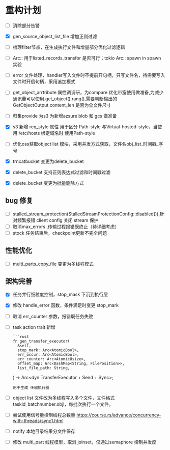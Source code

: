 # 重构计划

- [ ] 消除部分告警
- [x] gen_source_object_list_file 增加正则过滤
- [ ] 梳理filter节点，在生成执行文件和增量部分优化过滤逻辑
- [ ] Arc::<JoinSet> 用于listed_records_transfor 是否可行；tokio Arc::<JoinSet> spawn in spawn 实验
- [ ] error 文件处理，handler写入文件时不提前开句柄，只写文件名，待需要写入文件时开启句柄，采用追加模式
- [ ] get_object_arrtribute 属性调调研，为compare 优化带宽使用做准备,为减少通讯量可以使用.get_object().rang(),需要判断输出的GetObjectOutput.content_len 是否为全文件尺寸
- [ ] 归集provide 为s3 为新增azsure blob 和 gcs 做准备
- [x] s3 新增 req_style 属性 用于区分 Path-style 与Virtual-hosted–style，当使用 /etc/hosts 绑定域名时 使用Path-style
- [ ] 优化oss获取object list 模块，采用并发方式获取，文件名obj_list_时间戳_序号
- [x] trncatbucket 变更为delete_bucket 
- [x] delete_bucket 支持正则表达式过滤和时间戳过滤
- [x] delete_bucket 变更为批量删除方式


## bug 修复
- [ ] stalled_stream_protection(StalledStreamProtectionConfig::disabled()),针对频繁报错 client config 关闭 stream 保护
- [ ] 取消max_errors ,传输过程报错既终止（待详细考虑）
- [ ] stock 任务结束后，checkpoint更新不完全问题

## 性能优化
- [ ] multi_parts_copy_file 变更为多线程模式


## 架构完善
- [x] 任务并行细粒度控制，stop_mask 下沉到执行层
- [x] 修改 handle_error 函数，条件满足时变更 stop_mark
- [ ] 取消 err_counter 参数，报错既任务失败
- [ ] task action trait 新增  

      ```rust 
      fn gen_transfer_executor(
        &self,
        stop_mark: Arc<AtomicBool>,
        err_occur: Arc<AtomicBool>,
        err_counter: Arc<AtomicUsize>,
        offset_map: Arc<DashMap<String, FilePosition>>,
        list_file_path: String,
    ) -> Arc<dyn TransferExecutor + Send + Sync>; 
    ```
    用于生成 传输执行器
- [ ] object list 文件改为多线程写入多个文件，文件格式taskid_batchnumber.objl，每批次执行一个文件。
- [ ] 尝试使用信号量控制线程总数量 https://course.rs/advance/concurrency-with-threads/sync1.html
- [ ] notify 本地目录结果分文件保存
- [ ] 修改 multi_part 线程模型，取消 joinset，仅通过semaphore 控制并发度